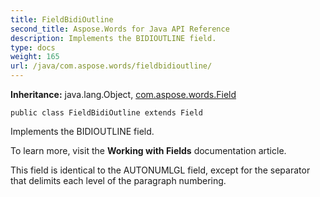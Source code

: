 ```yaml
---
title: FieldBidiOutline
second_title: Aspose.Words for Java API Reference
description: Implements the BIDIOUTLINE field.
type: docs
weight: 165
url: /java/com.aspose.words/fieldbidioutline/
---
```


**Inheritance:**
java.lang.Object, [com.aspose.words.Field](../../com.aspose.words/field)
```
public class FieldBidiOutline extends Field
```

Implements the BIDIOUTLINE field.

To learn more, visit the **Working with Fields** documentation article.

This field is identical to the AUTONUMLGL field, except for the separator that delimits each level of the paragraph numbering.
